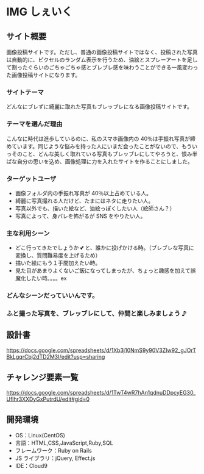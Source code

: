 # IMG しぇいく

## サイト概要

画像投稿サイトです。ただし、普通の画像投稿サイトではなく、投稿された写真は自動的に、ピクセルのランダム表示を行うため、油絵とスプレーアートを足して割ったぐらいのごちゃごちゃ感とブレブレ感を味わうことができる一風変わった画像投稿サイトになります。

### サイトテーマ

どんなにブレずに綺麗に取れた写真もブレッブレになる画像投稿サイトです。

### テーマを選んだ理由

こんなに時代は進歩しているのに、私のスマホ画像内の 40％は手振れ写真が締めています。同じような悩みを持った人にいまだ会ったことがないので、もういっそのこと、どんな美しく取れている写真もブレッブレにしてやろうと、恨み半ばな自分の思いを込め、画像処理に力を入れたサイトを作ることにしました。

### ターゲットユーザ

- 画像フォルダ内の手振れ写真が 40％以上占めている人。
- 綺麗に写真撮れる人だけど、たまにはネタに走りたい人。
- 写真以外でも、描いた絵など、油絵っぽくしたい人（絵師さん？）
- 写真によって、身バレを怖がるが SNS をやりたい人。

### 主な利用シーン

- どこ行ってきたでしょうか 💕 と、誰かに投げかける時。（ブレブレな写真に変換し、質問難易度を上げるため）
- 描いた絵にもう１手間加えたい時。
- 見た目があまりよくないご飯になってしまったが、ちょっと趣感を加えて誤魔化したい時。。。。ex

### どんなシーンだっていいんです。
### ふと撮った写真を、ブレッブレにして、仲間と楽しみましょう ♪

## 設計書

https://docs.google.com/spreadsheets/d/1Xb3j10NmS9y90V3ZIw92_gJOrTBkLgqrCbj2dTD2M3I/edit?usp=sharing

## チャレンジ要素一覧

https://docs.google.com/spreadsheets/d/1TwT4wR7hAn1qdnuDDpcyEG30_Uflhr3XXDyGxPutrdU/edit#gid=0

## 開発環境

- OS：Linux(CentOS)
- 言語：HTML,CSS,JavaScript,Ruby,SQL
- フレームワーク：Ruby on Rails
- JS ライブラリ：jQuery, Effect.js
- IDE：Cloud9
